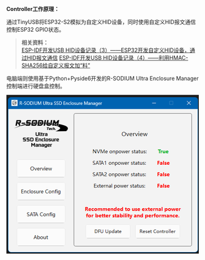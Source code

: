 **Controller工作原理：**

通过TinyUSB将ESP32-S2模拟为自定义HID设备，同时使用自定义HID报文通信控制ESP32 GPIO状态。

> **相关资料：**<br>
> [ESP-IDF开发USB HID设备记录（3）——ESP32开发自定义HID设备，通过HID报文通信](https://www.bilibili.com/opus/1093492407233675281)
> [ESP-IDF开发USB HID设备记录（4）——利用HMAC-SHA256给自定义报文加“料”](https://www.bilibili.com/opus/1093956714689986579)

电脑端则使用基于Python+Pyside6开发的R-SODIUM Ultra Enclosure Manager控制端进行硬盘盒控制。

![](resources\image\software\gui.png)